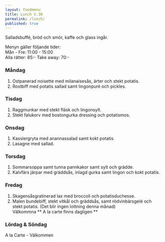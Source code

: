 ```yaml
---
layout: foodmenu
title: Lunch V.30
permalink: /lunch/
published: true
---
```

Salladsbuffé, bröd och smör, kaffe och glass ingår.

Menyn gäller följande tider:  
Mån - Fre: 11:00 - 15:00  
Alla rätter: 85:- Take away: 70:- 

### Måndag
1. Ostpanerad noisette med milanaisesås, ärter och stekt potatis.
2. Rostbiff med potatis sallad samt lingonpuré och pickles.

### Tisdag
1. Raggmunkar med stekt fläsk och lingonsylt.
2. Stekt falukorv med bostongurka dressing och potatismos.

### Onsdag
1. Kasslergryta med anannassalad samt kokt potatis.
2. Lasagne med sallad.

### Torsdag
1.  Sommarsoppa samt tunna pannkakor samt sylt och grädde. 
2.  Kalvfärs järpar med gräddsås, inlagd gurka samt lingon och kokt potatis.
 
### Fredag
1. Skagensåsgratinerad lax med broccoli och potatisduchesse.
2. Malen bundebiff, stekt vitkål och gräddsås, samt rödvinbärsgelé och stekt potatis.
                                               (Det blir ingen lottning denna månad)                          
                                Välkommna
                  ** A la carte finns dagligen **  
### Lördag & Söndag
A la Carte - Välkommen
